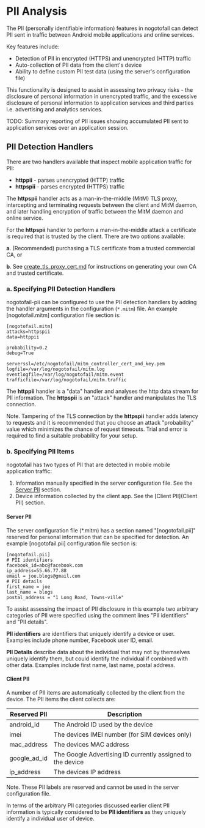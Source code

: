 # PII Analysis

The PII (personally identifiable information) features in nogotofail can detect PII sent in traffic between Android mobile applications and online services.

Key features include:
- Detection of PII in encrypted (HTTPS) and unencrypted (HTTP) traffic
- Auto-collection of PII data from the client's device
- Ability to define custom PII test data (using the server's configuration file)

This functionality is designed to assist in assessing two privacy risks - the disclosure of personal information in unencrypted traffic, and the excessive disclosure of personal information to application services and third parties i.e. advertising and analytics services.

TODO: Summary reporting of PII issues showing accumulated PII sent to application services over an  application session.

## <a name="pii_detection_handlers"></a>PII Detection Handlers

There are two handlers available that inspect mobile application traffic for PII:
- **httppii** - parses unencrypted (HTTP) traffic
- **httpspii** - parses encrypted (HTTPS) traffic

The **httpspii** handler acts as a man-in-the-middle (MitM) TLS proxy, intercepting and terminating requests between the client and MitM daemon, and later handling encryption of traffic between the MitM daemon and online service.

For the **httpspii** handler to perform a man-in-the-middle attack a certificate is required that is trusted by the client. There are two options available:

**a**. (Recommended) purchasing a TLS certificate from a trusted commercial CA, or

**b**. See [create_tls_proxy_cert.md](create_tls_proxy_cert.md) for instructions on generating your own CA and trusted certificate.

### a. Specifying PII Detection Handlers

nogotofail-pii can be configured to use the PII detection handlers by adding the handler arguments in the configuration (`*.mitm`) file. An example [nogotofail.mitm] configuration file section is:
```
[nogotofail.mitm]
attacks=httpspii
data=httppii

probability=0.2
debug=True

serverssl=/etc/nogotofail/mitm_controller_cert_and_key.pem
logfile=/var/log/nogotofail/mitm.log
eventlogfile=/var/log/nogotofail/mitm.event
trafficfile=/var/log/nogotofail/mitm.traffic
```

The **httppii** handler is a "data" handler and analyses the http data stream for PII information. The **httpspii** is an "attack" handler and manipulates the TLS connection.

Note. Tampering of the TLS connection by the **httpspii** handler adds latency to requests and it is recommended that you choose an attack "probability" value which minimizes the chance of request timeouts. Trial and error is required to find a suitable probability for your setup.

### b. Specifying PII Items

nogotofail has two types of PII that are detected in mobile mobile application traffic:
1. Information manually specified in the server configuration file. See the [Server PII]() section.
2. Device information collected by the client app. See the [Client PII](Client PII) section.

<a name="server_pii"></a>
#### Server PII

The server configuration file (*.mitm) has a section named "[nogotofail.pii]" reserved for personal information that can be specified for detection. An example [nogotofail.pii] configuration file section is:

```
[nogotofail.pii]
# PII identifiers
facebook_id=abc@facebook.com
ip_address=55.66.77.88
email = joe.blogs@gmail.com
# PII details
first_name = joe
last_name = blogs
postal_address = "1 Long Road, Towns-ville"
```

To assist assessing the impact of PII disclosure in this example two arbitrary categories of PII were specified using the comment lines "PII identifiers" and "PII details".

**PII identifiers** are identifiers that uniquely identify a device or user. Examples include phone number, Facebook user ID, email.

**PII Details** describe data about the individual that may not by themselves uniquely identify them, but could identify the individual if combined with other data. Examples include first name, last name, postal address.

<a name="client_pii"></a>
#### Client PII

A number of PII items are automatically collected by the client from the device. The PII items the client collects are:

| Reserved PII | Description |
|--------------|---|
| android_id | The Android ID used by the device  |
| imei | The devices IMEI number (for SIM devices only) |
| mac_address | The devices MAC address  |
| google_ad_id | The Google Advertising ID currently assigned to the device  |
| ip_address | The devices IP address  |

Note. These PII labels are reserved and cannot be used in the server configuration file.

In terms of the arbitrary PII categories discussed earlier client PII information is typically considered to be **PII identifiers** as they uniquely identify a individual user of device.
